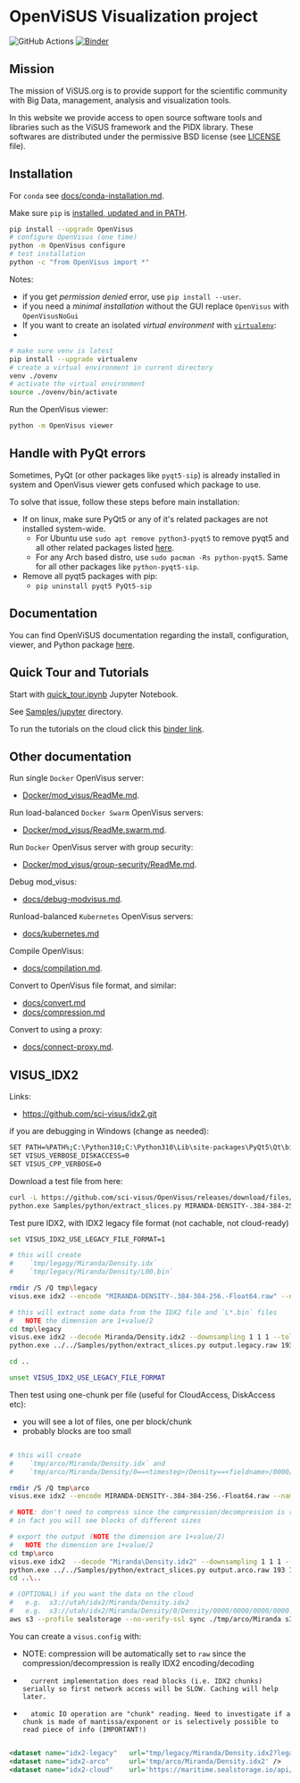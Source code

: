 # OpenViSUS Visualization project  

![GitHub Actions](https://github.com/sci-visus/OpenVisus/workflows/BuildOpenVisus/badge.svg)
[![Binder](https://mybinder.org/badge_logo.svg)](https://mybinder.org/v2/gh/sci-visus/OpenVisus/master?filepath=Samples%2Fjupyter)

 
## Mission

The mission of ViSUS.org is to provide support for the scientific community with Big Data, management, analysis and visualization tools.

In this website we provide access to open source software tools and libraries such as the ViSUS framework and the PIDX library.
These softwares are distributed under the permissive BSD license (see [LICENSE](https://github.com/sci-visus/OpenVisus/tree/master/LICENSE) file).

## Installation

For `conda` see [docs/conda-installation.md](./docs/conda-installation.md).

Make sure `pip` is [installed, updated and in PATH](https://pip.pypa.io/en/stable/installation/).

```bash
pip install --upgrade OpenVisus
# configure OpenVisus (one time)
python -m OpenVisus configure 
# test installation
python -c "from OpenVisus import *"
```

Notes:

- if you get *permission denied* error, use `pip install --user`.
- if you need a *minimal installation* without the GUI replace `OpenVisus` with `OpenVisusNoGui`
- If you want to create an isolated *virtual environment* with [`virtualenv`](https://pip.pypa.io/en/stable/installation/):
- 
```bash
# make sure venv is latest
pip install --upgrade virtualenv
# create a virtual environment in current directory
venv ./ovenv
# activate the virtual environment
source ./ovenv/bin/activate
```

Run the OpenVisus viewer:

```bash
python -m OpenVisus viewer
```

## Handle with PyQt errors

Sometimes, PyQt (or other packages like `pyqt5-sip`) is already installed in system and OpenVisus viewer gets confused which package to use. 

To solve that issue, follow these steps before main installation:

- If on linux, make sure PyQt5 or any of it's related packages are not installed system-wide.
  - For Ubuntu use `sudo apt remove python3-pyqt5` to remove pyqt5 and all other related packages listed [here](https://launchpad.net/ubuntu/+source/pyqt5).
  - For any Arch based distro, use `sudo pacman -Rs python-pyqt5`. Same for all other packages like `python-pyqt5-sip`.
- Remove all pyqt5 packages with pip:
  - `pip uninstall pyqt5 PyQt5-sip`

## Documentation

You can find OpenViSUS documentation regarding the install, configuration, viewer, and Python package [here](https://sci-visus.github.io/OpenVisus/).

## Quick Tour and Tutorials

Start with 
[quick_tour.ipynb](./Samples/jupyter/quick_tour.ipynb) 
Jupyter Notebook.

See 
[Samples/jupyter](./Samples/jupyter)
directory. 

To run the tutorials on the cloud click this [binder link](https://mybinder.org/v2/gh/sci-visus/OpenVisus/master?filepath=Samples%2Fjupyter).


## Other documentation

Run single `Docker` OpenVisus server:  

- [Docker/mod_visus/ReadMe.md](./Docker/mod_visus/ReadMe.md).

Run load-balanced `Docker Swarm` OpenVisus servers: 

- [Docker/mod_visus/ReadMe.swarm.md](./Docker/mod_visus/ReadMe.swarm.md).

Run `Docker` OpenVisus server with group security:

- [Docker/mod_visus/group-security/ReadMe.md](./Docker/mod_visus/group-security/ReadMe.md).

Debug mod_visus:

- [docs/debug-modvisus.md](./docs/debug-modvisus.md).

Runload-balanced `Kubernetes` OpenVisus servers:

- [docs/kubernetes.md](./docs/kubernetes.md)

Compile OpenVisus:

- [docs/compilation.md](./docs/compilation.md).

Convert to OpenVisus file format, and similar:

- [docs/convert.md](./docs/convert.md)
- [docs/compression.md](./docs/compression.md)

Convert to using a proxy:

- [docs/connect-proxy.md](./docs/connect-proxy.md).

## VISUS_IDX2

Links:
- https://github.com/sci-visus/idx2.git


if you are debugging in Windows (change as needed):

```bash
SET PATH=%PATH%;C:\Python310;C:\Python310\Lib\site-packages\PyQt5\Qt\bin;c:\projects\OpenVisus\build\RelWithDebInfo\OpenVisus\bin
SET VISUS_VERBOSE_DISKACCESS=0
SET VISUS_CPP_VERBOSE=0
```

Download a test file from here:

```bash
curl -L https://github.com/sci-visus/OpenVisus/releases/download/files/MIRANDA-DENSITY-.384-384-256.-Float64.raw -O
python.exe Samples/python/extract_slices.py MIRANDA-DENSITY-.384-384-256.-Float64.raw  384 384 256 float64 ./tmp/input
```

Test pure IDX2, with IDX2 legacy file format (not cachable, not cloud-ready)

```bash
set VISUS_IDX2_USE_LEGACY_FILE_FORMAT=1

# this will create 
#    `tmp/legagy/Miranda/Density.idx` 
#    `tmp/legacy/Miranda/Density/L00.bin`

rmdir /S /Q tmp\legacy
visus.exe idx2 --encode "MIRANDA-DENSITY-.384-384-256.-Float64.raw" --name Miranda --field Density --dims 384 384 256 --type float64 --tolerance 1e-16 --num_levels 2 --out_dir tmp/legacy

# this will extract some data from the IDX2 file and `L*.bin` files
#   NOTE the dimension are 1+value/2
cd tmp\legacy
visus.exe idx2 --decode Miranda/Density.idx2 --downsampling 1 1 1 --tolerance 0.001 --out_file "output.legacy.raw"
python.exe ../../Samples/python/extract_slices.py output.legacy.raw 193 193 129 float64 ./decoded

cd ..

unset VISUS_IDX2_USE_LEGACY_FILE_FORMAT
```

Then test using one-chunk per file (useful for CloudAccess, DiskAccess etc):
- you will see a lot of files, one per block/chunk
- probably blocks are too small

```bash

# this will create 
#    `tmp/arco/Miranda/Density.idx` and 
#    `tmp/arco/Miranda/Density/0==<timestep>/Density==<fieldname>/0000/0000/0000/0000.bin`

rmdir /S /Q tmp\arco
visus.exe idx2 --encode MIRANDA-DENSITY-.384-384-256.-Float64.raw --name Miranda --field Density --dims  384 384 256 --type float64 --tolerance 1e-16 --num_levels 2 --out_dir tmp/arco

# NOTE: don't need to compress since the compression/decompression is really the IDX encoding/decoding
# in fact you will see blocks of different sizes

# export the output (NOTE the dimension are 1+value/2)
#   NOTE the dimension are 1+value/2
cd tmp\arco
visus.exe idx2  --decode "Miranda\Density.idx2" --downsampling 1 1 1 --tolerance 0.001 --out_file output.arco.raw
python.exe ../../Samples/python/extract_slices.py output.arco.raw 193 193 129 float64 ./decoded
cd ..\..

# (OPTIONAL) if you want the data on the cloud
#   e.g.  s3://utah/idx2/Miranda/Density.idx2
#   e.g.  s3://utah/idx2/Miranda/Density/0/Density/0000/0000/0000/0000.bin
aws s3 --profile sealstorage --no-verify-ssl sync ./tmp/arco/Miranda s3://utah/idx2/Miranda/
```

You can create a `visus.config` with:
- NOTE: compression will be automatically set to `raw` since the compression/decompression is really IDX2 encoding/decoding
-       current implementation does read blocks (i.e. IDX2 chunks) serially so first network access will be SLOW. Caching will help later.
-       atomic IO operation are "chunk" reading. Need to investigate if a chunk is made of mantissa/exponent or is selectively possible to read piece of info (IMPORTANT!)

```xml

<dataset name="idx2-legacy"   url="tmp/legacy/Miranda/Density.idx2?legacy=1" />
<dataset name="idx2-arco"     url='tmp/arco/Miranda/Density.idx2' />
<dataset name="idx2-cloud"    url='https://maritime.sealstorage.io/api/v0/s3/utah/idx2/Miranda/Density.idx2?profile=sealstorage&amp;cached=arco' />
```